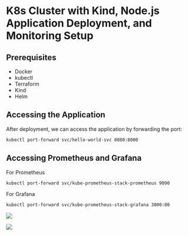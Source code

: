 
# K8s Cluster with Kind, Node.js Application Deployment, and Monitoring Setup

## Prerequisites

- Docker
- kubectl
- Terraform
- Kind
- Helm 
## Accessing the Application
After deployment, we can access the application by forwarding the port:
```bash
kubectl port-forward svc/hello-world-svc 8080:8000

```

## Accessing Prometheus and Grafana
For Prometheus
```bash
kubectl port-forward svc/kube-prometheus-stack-prometheus 9090
```                 

For Grafana
```bash
kubectl port-forward svc/kube-prometheus-stack-grafana 3000:80 

```  

![](./prometheus.PNG)

![](./grafana.PNG)

